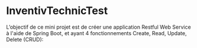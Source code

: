 # InventivTechnicTest
L’objectif de ce mini projet est de créer une application Restful Web Service à l'aide de Spring Boot, et ayant 4 fonctionnements Create, Read, Update, Delete (CRUD):
